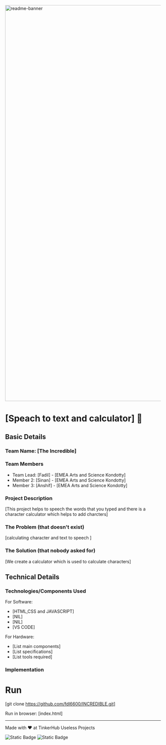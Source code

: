 <img width="1280" alt="readme-banner" src="https://github.com/user-attachments/assets/35332e92-44cb-425b-9dff-27bcf1023c6c">

# [Speach to text and calculator] 🎯


## Basic Details
### Team Name: [The Incredible]


### Team Members
- Team Lead: [Fadil] - [EMEA Arts and Science Kondotty]
- Member 2: [Sinan] - [EMEA Arts and Science Kondotty]
- Member 3: [Anshif] - [EMEA Arts and Science Kondotty]

### Project Description
[This project helps to speech the words that you typed and there is a character calculator which helps to add charcters]

### The Problem (that doesn't exist)
[calculating character and text to speech ]

### The Solution (that nobody asked for)
[We create a calculator which is used to calculate characters]

## Technical Details
### Technologies/Components Used
For Software:
- [HTML,CSS and JAVASCRIPT]
- [NIL]
- [NIL]
- [VS CODE]

For Hardware:
- [List main components]
- [List specifications]
- [List tools required]

### Implementation
# Run
[git clone https://github.com/fdl6600/INCREDIBLE.git]

Run in browser:
[index.html]




---
Made with ❤️ at TinkerHub Useless Projects 

![Static Badge](https://img.shields.io/badge/TinkerHub-24?color=%23000000&link=https%3A%2F%2Fwww.tinkerhub.org%2F)
![Static Badge](https://img.shields.io/badge/UselessProject--24-24?link=https%3A%2F%2Fwww.tinkerhub.org%2Fevents%2FQ2Q1TQKX6Q%2FUseless%2520Projects)



